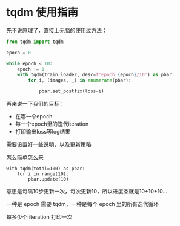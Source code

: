 # tqdm 使用指南



先不说原理了，直接上无脑的使用过方法：

```python
from tqdm import tqdm

epoch = 0

while epoch < 10:
    epoch += 1
    with tqdm(train_loader, desc=f'Epoch {epoch}/10') as pbar:
        for i, (images, _) in enumerate(pbar):

            pbar.set_postfix(loss=i)
```



再来说一下我们的目标：

- 在哪一个epoch
- 每一个epoch里的迭代iteration
- 打印输出loss等log结果





需要设置好一些说明，以及更新策略



怎么简单怎么来



```
with tqdm(total=100) as pbar:
    for i in range(10):
        pbar.update(10)
```

意思是每隔10步更新一次，每次更新10，所以进度条就是10+10+10...



一种是 epoch 需要 tqdm，一种是每个 epoch 里的所有迭代循环

每多少个 iteration 打印一次 






